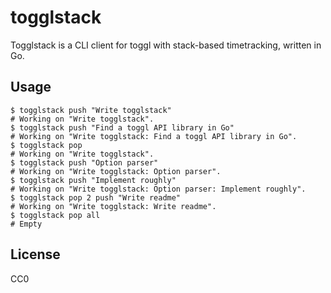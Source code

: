 # togglstack

Togglstack is a CLI client for toggl with stack-based timetracking, written in Go.

## Usage

```
$ togglstack push "Write togglstack"
# Working on "Write togglstack".
$ togglstack push "Find a toggl API library in Go"
# Working on "Write togglstack: Find a toggl API library in Go".
$ togglstack pop
# Working on "Write togglstack".
$ togglstack push "Option parser"
# Working on "Write togglstack: Option parser".
$ togglstack push "Implement roughly"
# Working on "Write togglstack: Option parser: Implement roughly".
$ togglstack pop 2 push "Write readme"
# Working on "Write togglstack: Write readme".
$ togglstack pop all
# Empty
````

## License

CC0
